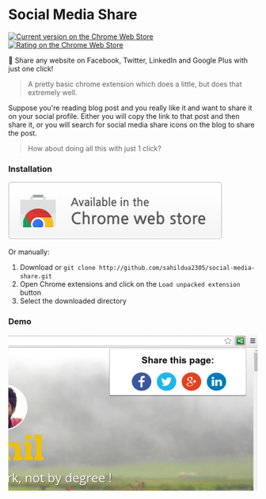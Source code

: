 # Social Media Share

[![Current version on the Chrome Web Store](https://img.shields.io/chrome-web-store/v/lfimbgdhgeoeadgiejnpbepmooblmigd.svg "Current version on the Chrome Web Store")](https://chrome.google.com/webstore/detail/social-media-share/lfimbgdhgeoeadgiejnpbepmooblmigd)
[![Rating on the Chrome Web Store](https://img.shields.io/chrome-web-store/rating/lfimbgdhgeoeadgiejnpbepmooblmigd.svg "Rating on the Chrome Web Store")](https://chrome.google.com/webstore/detail/social-media-share/lfimbgdhgeoeadgiejnpbepmooblmigd)
</a>

:loudspeaker:  Share any website on Facebook, Twitter, LinkedIn and Google Plus with just one click!

> A pretty basic chrome extension which does a little, but does that extremely well.

Suppose you're reading blog post and you really like it and want to share it on your social profile. Either you will copy the link to that post and then share it, or you will search for social media share icons on the blog to share the post.

> How about doing all this with just 1 click?


### Installation

[![Try it now](assets/extras/tryitnowbutton.png "Click here to install from the Chrome Web Store")](https://chrome.google.com/webstore/detail/social-media-share/lfimbgdhgeoeadgiejnpbepmooblmigd)

Or manually:

1. Download or `git clone http://github.com/sahildua2305/social-media-share.git`
2. Open Chrome extensions and click on the `Load unpacked extension` button
3. Select the downloaded directory

### Demo

![Screenshot Demo Social Media Share](assets/extras/screenshot.png)
